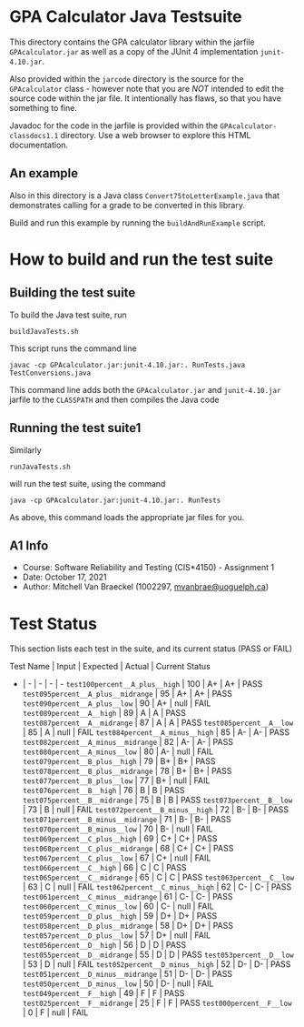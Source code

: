 # GPA Calculator Java Testsuite

This directory contains the GPA calculator library within the jarfile
`GPAcalculator.jar` as well as a copy of the JUnit 4 implementation
`junit-4.10.jar`.

Also provided within the `jarcode` directory is the source for the
`GPAcalculator` class - however note that you are *NOT* intended to
edit the source code within the jar file.  It intentionally has flaws,
so that you have something to fine.

Javadoc for the code in the jarfile is provided within the
`GPAcalculator-classdocs1.1` directory.  Use a web browser to explore
this HTML documentation.

## An example

Also in this directory is a Java class `Convert75toLetterExample.java`
that demonstrates calling for a grade to be converted in this library.

Build and run this example by running the `buildAndRunExample` script.

# How to build and run the test suite

## Building the test suite
To build the Java test suite, run

	buildJavaTests.sh

This script runs the command line

	javac -cp GPAcalculator.jar:junit-4.10.jar:. RunTests.java TestConversions.java

This command line adds both the `GPAcalculator.jar` and `junit-4.10.jar` jarfile to the `CLASSPATH` and then compiles the Java code

## Running the test suite1

Similarly

	runJavaTests.sh

will run the test suite, using the command

	java -cp GPAcalculator.jar:junit-4.10.jar:. RunTests

As above, this command loads the appropriate jar files for you.

## A1 Info

 - Course: Software Reliability and Testing (CIS*4150) - Assignment 1
 - Date: October 17, 2021
 - Author: Mitchell Van Braeckel (1002297, mvanbrae@uoguelph.ca)

# Test Status

This section lists each test in the suite, and its current status (PASS or FAIL)

Test Name | Input | Expected | Actual | Current Status
- | - | - | - | -
`test100percent__A_plus__high` | 100 | A+ | A+  | PASS
`test095percent__A_plus__midrange` | 95 | A+ | A+ | PASS
`test090percent__A_plus__low` | 90 | A+ | null | FAIL
`test089percent__A__high` | 89 | A | A | PASS
`test087percent__A__midrange` | 87 | A | A | PASS
`test085percent__A__low` | 85 | A | null | FAIL
`test084percent__A_minus__high` | 85 | A- | A- | PASS
`test082percent__A_minus__midrange` | 82 | A- | A- | PASS
`test080percent__A_minus__low` | 80 | A- | null | FAIL
`test079percent__B_plus__high` | 79 | B+ | B+ | PASS
`test078percent__B_plus__midrange` | 78 | B+ | B+ | PASS
`test077percent__B_plus__low` | 77 | B+ | null | FAIL
`test076percent__B__high` | 76 | B | B | PASS
`test075percent__B__midrange` | 75 | B | B | PASS
`test073percent__B__low` | 73 | B | null | FAIL
`test072percent__B_minus__high` | 72 | B- | B- | PASS
`test071percent__B_minus__midrange` | 71 | B- | B- | PASS
`test070percent__B_minus__low` | 70 | B- | null | FAIL
`test069percent__C_plus__high` | 69 | C+ | C+ | PASS
`test068percent__C_plus__midrange` | 68 | C+ | C+ | PASS
`test067percent__C_plus__low` | 67 | C+ | null | FAIL
`test066percent__C__high` | 66 | C | C | PASS
`test065percent__C__midrange` | 65 | C | C | PASS
`test063percent__C__low` | 63 | C | null | FAIL
`test062percent__C_minus__high` | 62 | C- | C- | PASS
`test061percent__C_minus__midrange` | 61 | C- | C- | PASS
`test060percent__C_minus__low` | 60 | C- | null | FAIL
`test059percent__D_plus__high` | 59 | D+ | D+ | PASS
`test058percent__D_plus__midrange` | 58 | D+ | D+ | PASS
`test057percent__D_plus__low` | 57 | D+ | null | FAIL
`test056percent__D__high` | 56 | D | D | PASS
`test055percent__D__midrange` | 55 | D | D | PASS
`test053percent__D__low` | 53 | D | null | FAIL
`test052percent__D_minus__high` | 52 | D- | D- | PASS
`test051percent__D_minus__midrange` | 51 | D- | D- | PASS
`test050percent__D_minus__low` | 50 | D- | null | FAIL
`test049percent__F__high` | 49 | F | F | PASS
`test025percent__F__midrange` | 25 | F | F | PASS
`test000percent__F__low` | 0 | F | null | FAIL
